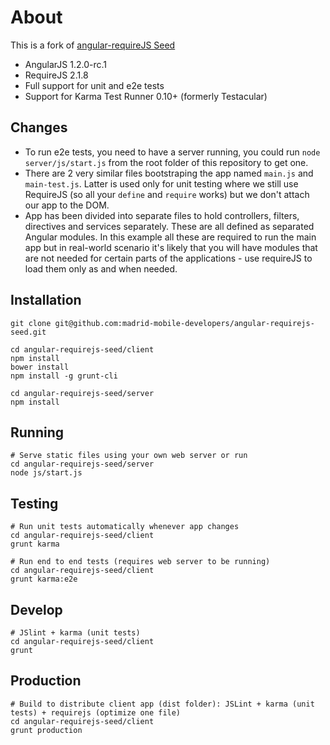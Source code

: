 # About

This is a fork of [angular-requireJS Seed](https://github.com/tnajdek/angular-requirejs-seed)

* AngularJS 1.2.0-rc.1
* RequireJS 2.1.8
* Full support for unit and e2e tests
* Support for Karma Test Runner 0.10+ (formerly Testacular)

## Changes 

* To run e2e tests, you need to have a server running, you could run `node server/js/start.js` from the root folder of this repository to get one.
* There are 2 very similar files bootstraping the app named `main.js` and `main-test.js`. Latter is used only for unit testing where we still use RequireJS (so all your `define` and `require` works) but we don't attach our app to the DOM.
* App has been divided into separate files to hold controllers, filters, directives and services separately. These are all defined as separated Angular modules. In this example all these are required to run the main app but in real-world scenario it's likely that you will have modules that are not needed for certain parts of the applications - use requireJS to load them only as and when needed.

## Installation

    git clone git@github.com:madrid-mobile-developers/angular-requirejs-seed.git

    cd angular-requirejs-seed/client
    npm install
    bower install
    npm install -g grunt-cli

    cd angular-requirejs-seed/server
    npm install

## Running

    # Serve static files using your own web server or run
    cd angular-requirejs-seed/server
    node js/start.js

## Testing

    # Run unit tests automatically whenever app changes
    cd angular-requirejs-seed/client
    grunt karma

    # Run end to end tests (requires web server to be running)
    cd angular-requirejs-seed/client
    grunt karma:e2e

## Develop

    # JSlint + karma (unit tests)
    cd angular-requirejs-seed/client
    grunt

## Production

    # Build to distribute client app (dist folder): JSLint + karma (unit tests) + requirejs (optimize one file)
    cd angular-requirejs-seed/client
    grunt production